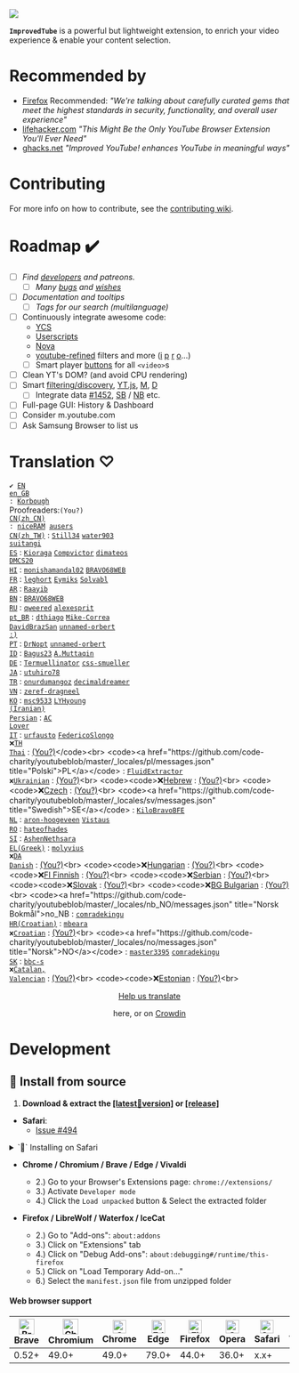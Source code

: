 <img src="https://github.com/code-charity/youtube/blob/f466617897ad5d5dd2e2b88e3d0d195a702359b4/menu/icons/32.png">

**`ImprovedTube`** is a powerful but lightweight extension,
to enrich your video experience & enable your content selection.

# Recommended by
- [Firefox](https://addons.mozilla.org/en-US/firefox/addon/youtube-addon/)
  Recommended: *"We're talking about carefully curated gems that meet the highest standards
  in security, functionality, and overall user experience"*
- [lifehacker.com](https://lifehacker.com/this-might-be-the-only-youtube-browser-extension-youll-1846575110)
  *"This Might Be the Only YouTube Browser Extension You'll Ever Need"*
- [ghacks.net](https://www.ghacks.net/2021/03/26/improved-youtube-enhances-youtube-in-meaningful-ways/)
  *"Improved YouTube! enhances YouTube in meaningful ways"*
  
<!-- - [chip.de](https://www.chip.de/downloads/Improve-YouTube-fuer-Chrome_183480435.html) -->

# Contributing
For more info on how to contribute, see the [contributing wiki](https://github.com/code-for-charity/ImprovedTube-for-YouTube/wiki/Contributing").

# Roadmap ✔️
 - [ ] _Find [developers](https://github.com/code-charity/youtube/discussions/1881) and patreons._
   - [ ] _Many [bugs](https://github.com/code-charity/youtube-Extension/issues?q=label%3Abug+is%3Aopen+-label%3A_+) and [wishes](https://github.com/code-charity/YouTube-Extension/issues?q=label%3A%22Feature+Request%22+is%3Aopen)_
 - [ ] _Documentation and tooltips_
   - [ ] _Tags for our search (multilanguage)_
 - [ ] Continuously integrate awesome code:
   - [YCS](https://github.com/sonigy/YCS)
   - [Userscripts](https://greasyfork.org/en/scripts?sort=total_installs#:~:text=HTML5%20Video)
   - [Nova](https://github.com/raingart/Nova-YouTube-extension)
   - [youtube-refined](https://github.com/MarcGuiselin/youtube-refined) filters and more ([i](https://github.com/ThomasTavernier/Improve-Crunchyroll) [p](https://github.com/ppixiv/ppixiv) [r](https://github.com/refined-github/refined-github) [o](https://github.com/ovity/octotree)...)
   - [ ] Smart player [buttons](https://github.com/code-for-charity/ImprovedTube-for-YouTube/issues/1445) for all `<video>`s
 - [ ] Clean YT's DOM? (and avoid CPU rendering)
 - [ ] Smart [filtering/discovery](https://github.com/code-for-charity/ImprovedTube-for-YouTube/issues/1451), [YT.js](https://github.com/LuanRT/YouTube.js), [M](https://github.com/code-for-charity/ImprovedTube-for-YouTube/issues/1463), [D](https://github.com/code-charity/youtube/issues?q=is%3Aopen+sort%3Aupdated-desc+label%3A%22%3Cmeta%3E+data%22)
   - [ ] Integrate data [#1452](https://github.com/code-for-charity/ImprovedTube-for-YouTube/issues/1452), [SB](https://github.com/mchangrh/sb-mirror) / [NB](https://github.com/andrewzlee/NeuralBlock) etc.
 - [ ] Full-page GUI: History & Dashboard
 - [ ] Consider m.youtube.com
 - [ ] Ask Samsung Browser to list us

# Translation ♡
<code>✔️ [EN](https://github.com/code-charity/youtubeblob/master/_locales/en/messages.json)</code><br>
<code>[en_GB](https://github.com/code-charity/youtubeblob/master/_locales/en_GB/messages.json) : [Korbough](https://github.com/Korbough)</code><br>Proofreaders:<code>(You?)</code><br>
<code>[CN(zh_CN)](https://github.com/code-charity/youtubeblob/master/_locales/zh_CN/messages.json") : [niceRAM](https://github.com/niceRAM) [ausers](https://github.com/ausers)</code><br>
<code><a href="https://github.com/code-charity/youtubeblob/master/_locales/zh_TW/messages.json" title="中文 (繁體)">CN(zh_TW)</a></code> :
<a href="https://github.com/Still34" title="✨🏆"><code>Still34</code></a>
<a href="https://github.com/water903"><code>water903</code></a>  <br>
<a href="https://github.com/suitangi"><code>suitangi</code></a><br>
<code><a href="https://github.com/code-charity/youtubeblob/master/_locales/es/messages.json" title="Español">ES</a></code> :
<a href="https://github.com/Kioraga"><code>Kioraga</code></a>
<a href="https://github.com/Compvictor"><code>Compvictor</code></a>
<a href="https://github.com/dimateos"><code>dimateos</code></a><br>
<a href="https://github.com/DMCS20"><code>DMCS20</code></a><br>
<code><a href="https://github.com/code-charity/youtubeblob/master/_locales/hi/messages.json" title="हिन्दी">HI</a></code> :
<a href="https://github.com/monishamandal02"><code>monishamandal02</code></a>
<a href="https://github.com/BRAVO68WEB"><code>BRAVO68WEB</code></a><br>
<code><a href="https://github.com/code-charity/youtubeblob/master/_locales/fr/messages.json" title="Français">FR</a></code> :
<a href="https://github.com/leghort"><code>leghort</code></a>
<a href="https://github.com/Eymiks"><code>Eymiks</code></a>
<a href="https://github.com/Solvabl"><code>Solvabl</code></a><br>
<code><a href="https://github.com/code-charity/youtube-Extension/blob/master/_locales/ar/messages.json" title="العربية">AR</a></code> :
<a href="https://github.com/Raayib"><code>Raayib</code></a><br>
<code><a href="https://github.com/code-charity/youtubeblob/master/_locales/bn/messages.json" title="বাংলা">BN</a></code> :
<a href="https://github.com/BRAVO68WEB" title="✨🏆"><code>BRAVO68WEB</code></a><br>
<code><a href="https://github.com/code-charity/youtubeblob/master/_locales/ru/messages.json" title="Русский">RU</a></code> :
<a href="https://github.com/qweered"><code>qweered</code></a>
<a href="https://github.com/alexesprit"><code>alexesprit</code></a><br>
<code><a href="https://github.com/code-charity/youtubeblob/master/_locales/pt_BR/messages.json" title="Português (Brasil)">pt_BR</a></code> :
<a href="https://github.com/dthiago" title="✨🏆"><code>dthiago</code></a>
<a href="https://github.com/Mike-Correa"><code>Mike-Correa</code></a><br>
<a href="https://github.com/DavidBrazSan"><code>DavidBrazSan</code></a>
<a href="https://github.com/unnamed-orbert"><code>unnamed-orbert :)</code></a><br>
<code><a href="https://github.com/code-charity/youtubeblob/master/_locales/pt_PT/messages.json" title="Português">PT</a></code> :
<a href="https://github.com/DrNopt"><code>DrNopt</code></a>
<a href="https://github.com/unnamed-orbert"><code>unnamed-orbert</code></a><br>
<code><a href="https://github.com/code-charity/youtubeblob/master/_locales/id/messages.json" title="Bahasa Indonesia">ID</a></code> :
<a href="https://github.com/Bagus23"><code>Bagus23</code></a>
<a href="https://github.com/fdciabdul"><code>A.Muttaqin</code></a><br>
<code><a href="https://github.com/code-charity/youtubeblob/master/_locales/de/messages.json" title="Deutsch">DE</a></code> :
<a href="https://github.com/Termuellinator" title="✨🏆"><code>Termuellinator</code></a>
<a href="https://github.com/css-smueller"><code>css-smueller</code></a><br>
<code><a href="https://github.com/code-charity/youtubeblob/master/_locales/ja/messages.json" title="日本語">JA</a></code> :
<a href="https://github.com/utuhiro78" title="✨🏆"><code>utuhiro78</code></a><br>
<code><a href="https://github.com/code-charity/youtubeblob/master/_locales/tr/messages.json" title="Türkçe">TR</a></code> :
<a href="https://github.com/onurdumangoz"><code>onurdumangoz</code></a>
<a href="https://github.com/decimaldreamer"><code>decimaldreamer</code></a><br>
<code><a href="https://github.com/code-charity/youtubeblob/master/_locales/vn/messages.json" title="Vietnamese">VN</a></code> :
<a href="https://github.com/zeref-dragneel"><code>zeref-dragneel</code></a><br>
<code><a href="https://github.com/code-charity/youtubeblob/master/_locales/ko/messages.json" title="한국어">KO</a></code> :
<a href="https://github.com/msc9533"><code>msc9533</code></a>
<a href="https://github.com/LYHyoung"><code>LYHyoung</code></a><br>
<code><a href="https://github.com/code-charity/youtubeblob/master/_locales/fa_IR/messages.json" title="فارسی">(Iranian) Persian</a></code> :
<a href="https://github.com/AC-Lover"><code>AC Lover</code></a><br>
<code><a href="https://github.com/code-charity/youtubeblob/master/_locales/it/messages.json" title="Italiano">IT</a></code> :
<a href="https://github.com/urfausto" title="✨🏆"><code>urfausto</code></a>
<a href="https://github.com/FedericoSlongo"><code>FedericoSlongo</code></a><br>
<code>❌<a href="https://github.com/code-charity/youtubeblob/master/_locales/th/messages.json" title="Thai">TH Thai</a></code> :
[(You?)](https://github.com/????????)</code><br>
<code><a href="https://github.com/code-charity/youtubeblob/master/_locales/pl/messages.json" title="Polski">PL</a></code> :
<a href="https://github.com/FluidExtractor" title="✨🏆"><code>FluidExtractor</code></a><br>
<code><code>❌</code><a href="https://github.com/code-charity/youtubeblob/master/_locales/uk/messages.json" title="Ukrainian">Ukrainian</a></code> :
[(You?)](https://github.com/????????)<br>
<code><code>❌</code><a href="https://github.com/code-charity/youtubeblob/master/_locales/____/messages.json" title="Hebrew">Hebrew</a></code> :
[(You?)](https://github.com/????????)<br>
<code><code>❌</code><a href="https://github.com/code-charity/youtubeblob/master/_locales/____/messages.json" title="Czech">Czech</a></code> :
[(You?)](https://github.com/????????)<br>
<code><a href="https://github.com/code-charity/youtubeblob/master/_locales/sv/messages.json" title="Swedish">SE</a></code> :
<a href="https://github.com/KiloBravoBFE"><code>KiloBravoBFE</code></a><br>
<code><a href="https://github.com/code-charity/youtubeblob/master/_locales/nl/messages.json" title="Nederlands">NL</a></code> :
<a href="https://github.com/aron-hoogeveen"><code>aron-hoogeveen</code></a>
<a href="https://github.com/Vistaus"><code>Vistaus</code></a><br>
<code><a href="https://github.com/code-charity/youtubeblob/master/_locales/ro/messages.json" title="Română">RO</a></code> :
<a href="https://github.com/hateofhades"><code>hateofhades</code></a><br>
<code><a href="https://github.com/code-charity/youtubeblob/master/_locales/si/messages.json" title="සිංහල (Sri Lanka)">SI</a></code> :
<a href="https://github.com/AshenNethsara"><code>AshenNethsara</code></a><br>
<code><a href="https://github.com/code-charity/youtubeblob/master/_locales/el/messages.json" title="ελληνικά">EL(Greek)</a></code> :
<a href="https://github.com/molyvius"><code>molyvius</code></a><br>
<code><code>❌</code><a href="https://github.com/code-charity/youtubeblob/master/_locales/____/messages.json" title="Danish">DA Danish</a></code> :
[(You?)](https://github.com/????????)<br>
<code><code>❌</code><a href="https://github.com/code-charity/youtubeblob/master/_locales/____/messages.json" title="Hungarian">Hungarian</a></code> :
[(You?)](https://github.com/????????)<br>
<code><code>❌</code><a href="https://github.com/code-charity/youtubeblob/master/_locales/____/messages.json" title="Finnish">FI Finnish</a></code> :
[(You?)](https://github.com/????????)<br>
<code><code>❌</code><a href="https://github.com/code-charity/youtubeblob/master/_locales/____/messages.json" title="Serbian">Serbian</a></code> :
[(You?)](https://github.com/????????)<br>
<code><code>❌</code><a href="https://github.com/code-charity/youtubeblob/master/_locales/____/messages.json" title="Slovak">Slovak</a></code> :
[(You?)](https://github.com/????????)<br>
<code><code>❌</code><a href="https://github.com/code-charity/youtubeblob/master/_locales/____/messages.json" title="Bulgarian">BG Bulgarian</a></code> :
[(You?)](https://github.com/????????)<br>
<code><a href="https://github.com/code-charity/youtubeblob/master/_locales/nb_NO/messages.json" title="Norsk Bokmål">no_NB</a></code> :
<a href="https://github.com/comradekingu"><code>comradekingu</code></a><br>
<code><a href="https://github.com/code-charity/youtubeblob/master/_locales/hr/messages.json" title="Hrvatski">HR(Croatian)</a></code> :
<a href="https://github.com/mbeara"><code>mbeara</code></a><br>
<code><code>❌</code><a href="https://github.com/code-charity/youtubeblob/master/_locales/____/messages.json" title="Croatian">Croatian</a></code> :
[(You?)](https://github.com/????????)<br>
<code><a href="https://github.com/code-charity/youtubeblob/master/_locales/no/messages.json" title="Norsk">NO</a></code> :
<a href="https://github.com/master3395"><code>master3395</code></a>
<a href="https://github.com/comradekingu"><code>comradekingu</code></a><br>
<code><a href="https://github.com/code-charity/youtubeblob/master/_locales/sk/messages.json" title="Slovenčina">SK</a></code> :
<a href="https://github.com/bbc-s"><code>bbc-s</code></a><br>
<code><code>❌</code><a href="https://github.com/code-charity/youtubeblob/master/_locales/____/messages.json" title="Catalan, Valencian">Catalan, Valencian</a></code> :
[(You?)](https://github.com/????????)<br>
<code><code>❌</code><a href="https://github.com/code-charity/youtubeblob/master/_locales/____/messages.json" title="Estonian">Estonian</a></code> :
[(You?)](https://github.com/????????)<br>

<div align="center">

[Help us translate](https://github.com/code-charity/YouTube-Extension/wiki/Translations)

here, or on [Crowdin](https://crowdin.com/project/1655556")
</div>

# Development
## 🔧 Install from source
1. **Download & extract the [[latest🧪version]](https://github.com/code-charity/youtube-Extension/archive/refs/heads/master.zip) or  [[release]](https://github.com/code-for-charity/YouTube-Extension/releases)**
- **Safari**:
  - [Issue #494](https://github.com/code-charity/youtube-Extension/issues/494#issuecomment-675098753)

<details><summary>
`🔧` Installing on Safari </summary>

- 2.) [**Build yourself**](https://github.com/code-charity/youtube-Extension/issues/494#issuecomment-675098753)

OR

- 2.) Right-click ImprovedTube.app and select the "Open" option from the drop down menu.
  - 3.) Run this extension in your Applications folder
  - 4.) Open System Settings, click Privacy & Security, scroll down, and click the Open Anyway button (Allow App Store and identified developers first)
  - 5.) Click Quit and Open Safari Settings...
  - 6.)Click Advanced in Safari Settings and then turn on Show Develop menu in menu bar
  - 7.) Click Develop in Safari menu bar and then turn on Allow Unsigned Extensions
  	- If you’re using Safari 17 or later, click the Developer tab in Safari Settings, and select the “Allow unsigned extensions” option
  	- The Allow Unsigned Extensions setting resets when a user quits Safari, so you need to set it again the next time you launch Safari.
  - 8.) Click Develop in Safari menu bar and then turn on Allow Unsigned Extensions
  - 9.) You will see this extension in Extensions of Safari Settings, turn on it
  - 10.) Click Always Allow on Every Website
</details>

- **Chrome / Chromium / Brave / Edge / Vivaldi**
  - 2.) Go to your Browser's Extensions page: `chrome://extensions/`
  - 3.) Activate `Developer mode`
  - 4.) Click the `Load unpacked` button & Select the extracted folder

- **Firefox / LibreWolf / Waterfox / IceCat**
   - 2.) Go to "Add-ons": `about:addons`
   - 3.) Click on "Extensions" tab
   - 4.) Click on "Debug Add-ons": `about:debugging#/runtime/this-firefox`
   - 5.) Click on "Load Temporary Add-on…"
   - 6.) Select the `manifest.json` file from unzipped folder

#### Web browser support
|[<img src="https://raw.githubusercontent.com/alrra/browser-logos/master/src/brave/brave_48x48.png" alt="Brave" width="28px" />](https://brave.com)</br>Brave | [<img src="https://raw.githubusercontent.com/alrra/browser-logos/master/src/chromium/chromium_48x48.png" alt="Chromium" width="28px" />](https://github.com/chromium/chromium)</br>Chromium | [<img src="https://raw.githubusercontent.com/alrra/browser-logos/master/src/chrome/chrome_48x48.png" alt="Chrome" width="24px" />](https://chrome.google.com/webstore/detail/improve-youtube-open-sour/bnomihfieiccainjcjblhegjgglakjdd)</br>Chrome | [<img src="https://raw.githubusercontent.com/alrra/browser-logos/master/src/edge/edge_48x48.png" alt="Edge" width="24px" height="24px" />](https://www.microsoft.com/edge)</br>Edge | [<img src="https://raw.githubusercontent.com/alrra/browser-logos/master/src/firefox/firefox_48x48.png" alt="Firefox" width="24px" height="24px" />](https://foundation.mozilla.org)</br>Firefox | [<img src="https://raw.githubusercontent.com/alrra/browser-logos/master/src/opera/opera_48x48.png" alt="Opera" width="24px" height="24px" />](https://addons.opera.com/en/extensions/details/install-chrome-extensions/)</br>Opera| [<img src="https://raw.githubusercontent.com/alrra/browser-logos/master/src/safari/safari_48x48.png" alt="Safari" width="24px" height="24px" />](https://www.apple.com/safari/)</br>Safari | [<img src="https://raw.githubusercontent.com/alrra/browser-logos/master/src/vivaldi/vivaldi_48x48.png" alt="Vivaldi" width="24px" height="24px" />](https://github.com/ric2b/Vivaldi-browser)</br>Vivaldi |
| --------- | --------- | --------- | --------- | --------- | --------- | --------- | --------- |
| 0.52+ | 49.0+ | 49.0+ | 79.0+ | 44.0+ | 36.0+ | x.x+ | 1.0+ |
</details>
